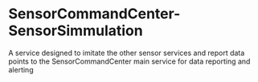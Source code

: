 # SensorCommandCenter-SensorSimmulation
A service designed to imitate the other sensor services and report data points to the SensorCommandCenter main service for data reporting and alerting
